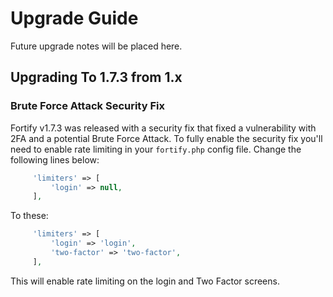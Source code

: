 # Upgrade Guide

Future upgrade notes will be placed here.


## Upgrading To 1.7.3 from 1.x

### Brute Force Attack Security Fix

Fortify v1.7.3 was released with a security fix that fixed a vulnerability with 2FA and a potential Brute Force Attack. To fully enable the security fix you'll need to enable rate limiting in your `fortify.php` config file. Change the following lines below:

```php
     'limiters' => [
         'login' => null,
     ],
```

To these:

```php
     'limiters' => [
         'login' => 'login',
         'two-factor' => 'two-factor',
     ],
 ```

 This will enable rate limiting on the login and Two Factor screens.

